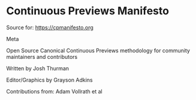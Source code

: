# Continuous Previews Manifesto
Source for:  https://cpmanifesto.org

Meta

Open Source Canonical Continuous Previews methodology for community maintainers and contributors

Written by Josh Thurman

Editor/Graphics by Grayson Adkins

Contributions from: Adam Vollrath et al
